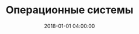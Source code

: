 ---
title:  Операционные системы
description: Конспекты и уроки по операционным системам.
keywords: изучение операционных систем
date: 2018-01-01 04:00:00
---